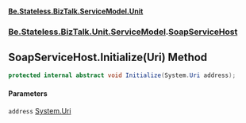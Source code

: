 #### [Be.Stateless.BizTalk.ServiceModel.Unit](README.md 'README')
### [Be.Stateless.BizTalk.Unit.ServiceModel](Be.Stateless.BizTalk.Unit.ServiceModel.md 'Be.Stateless.BizTalk.Unit.ServiceModel').[SoapServiceHost](SoapServiceHost.md 'Be.Stateless.BizTalk.Unit.ServiceModel.SoapServiceHost')

## SoapServiceHost.Initialize(Uri) Method

```csharp
protected internal abstract void Initialize(System.Uri address);
```
#### Parameters

<a name='Be.Stateless.BizTalk.Unit.ServiceModel.SoapServiceHost.Initialize(System.Uri).address'></a>

`address` [System.Uri](https://docs.microsoft.com/en-us/dotnet/api/System.Uri 'System.Uri')